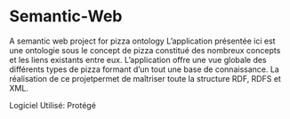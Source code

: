 # Semantic-Web
A semantic web project for pizza ontology
L’application présentée ici est une ontologie sous le concept de pizza constitué des nombreux concepts
et les liens existants entre eux. L’application offre une vue globale des différents types de pizza formant
d’un tout une base de connaissance. La réalisation de ce projetpermet de maîtriser toute la
structure RDF, RDFS et XML.

Logiciel Utilisé: Protégé
